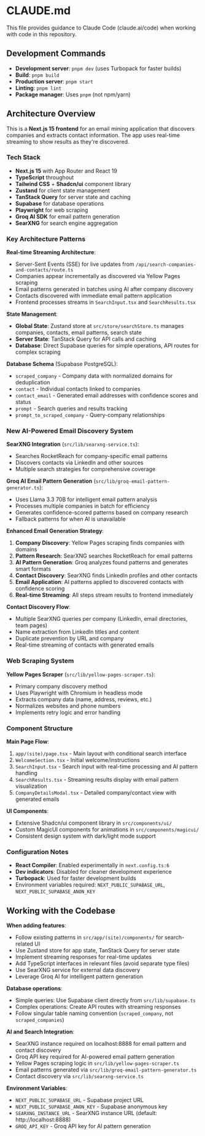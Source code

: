 # CLAUDE.md

This file provides guidance to Claude Code (claude.ai/code) when working with code in this repository.

## Development Commands

- **Development server**: `pnpm dev` (uses Turbopack for faster builds)
- **Build**: `pnpm build`
- **Production server**: `pnpm start`
- **Linting**: `pnpm lint`
- **Package manager**: Uses `pnpm` (not npm/yarn)

## Architecture Overview

This is a **Next.js 15 frontend** for an email mining application that discovers companies and extracts contact information. The app uses real-time streaming to show results as they're discovered.

### Tech Stack
- **Next.js 15** with App Router and React 19
- **TypeScript** throughout
- **Tailwind CSS** + **Shadcn/ui** component library
- **Zustand** for client state management
- **TanStack Query** for server state and caching
- **Supabase** for database operations
- **Playwright** for web scraping
- **Groq AI SDK** for email pattern generation
- **SearXNG** for search engine aggregation

### Key Architecture Patterns

**Real-time Streaming Architecture**:
- Server-Sent Events (SSE) for live updates from `/api/search-companies-and-contacts/route.ts`
- Companies appear incrementally as discovered via Yellow Pages scraping
- Email patterns generated in batches using AI after company discovery
- Contacts discovered with immediate email pattern application
- Frontend processes streams in `SearchInput.tsx` and `SearchResults.tsx`

**State Management**:
- **Global State**: Zustand store at `src/store/searchStore.ts` manages companies, contacts, email patterns, search state
- **Server State**: TanStack Query for API calls and caching
- **Database**: Direct Supabase queries for simple operations, API routes for complex scraping

**Database Schema** (Supabase PostgreSQL):
- `scraped_company` - Company data with normalized domains for deduplication
- `contact` - Individual contacts linked to companies
- `contact_email` - Generated email addresses with confidence scores and status
- `prompt` - Search queries and results tracking
- `prompt_to_scraped_company` - Query-company relationships

### New AI-Powered Email Discovery System

**SearXNG Integration** (`src/lib/searxng-service.ts`):
- Searches RocketReach for company-specific email patterns
- Discovers contacts via LinkedIn and other sources
- Multiple search strategies for comprehensive coverage

**Groq AI Email Pattern Generation** (`src/lib/groq-email-pattern-generator.ts`):
- Uses Llama 3.3 70B for intelligent email pattern analysis
- Processes multiple companies in batch for efficiency
- Generates confidence-scored patterns based on company research
- Fallback patterns for when AI is unavailable

**Enhanced Email Generation Strategy**:
1. **Company Discovery**: Yellow Pages scraping finds companies with domains
2. **Pattern Research**: SearXNG searches RocketReach for email patterns
3. **AI Pattern Generation**: Groq analyzes found patterns and generates smart formats
4. **Contact Discovery**: SearXNG finds LinkedIn profiles and other contacts
5. **Email Application**: AI patterns applied to discovered contacts with confidence scoring
6. **Real-time Streaming**: All steps stream results to frontend immediately

**Contact Discovery Flow**:
- Multiple SearXNG queries per company (LinkedIn, email directories, team pages)
- Name extraction from LinkedIn titles and content
- Duplicate prevention by URL and company
- Real-time streaming of contacts with generated emails

### Web Scraping System

**Yellow Pages Scraper** (`src/lib/yellow-pages-scraper.ts`):
- Primary company discovery method
- Uses Playwright with Chromium in headless mode
- Extracts company data (name, address, reviews, etc.)
- Normalizes websites and phone numbers
- Implements retry logic and error handling

### Component Structure

**Main Page Flow**:
1. `app/(site)/page.tsx` - Main layout with conditional search interface
2. `WelcomeSection.tsx` - Initial welcome/instructions
3. `SearchInput.tsx` - Search input with real-time processing and AI pattern handling
4. `SearchResults.tsx` - Streaming results display with email pattern visualization
5. `CompanyDetailsModal.tsx` - Detailed company/contact view with generated emails

**UI Components**:
- Extensive Shadcn/ui component library in `src/components/ui/`
- Custom MagicUI components for animations in `src/components/magicui/`
- Consistent design system with dark/light mode support

### Configuration Notes

- **React Compiler**: Enabled experimentally in `next.config.ts:6`
- **Dev indicators**: Disabled for cleaner development experience
- **Turbopack**: Used for faster development builds
- Environment variables required: `NEXT_PUBLIC_SUPABASE_URL`, `NEXT_PUBLIC_SUPABASE_ANON_KEY`

## Working with the Codebase

**When adding features**:
- Follow existing patterns in `src/app/(site)/components/` for search-related UI
- Use Zustand store for app state, TanStack Query for server state
- Implement streaming responses for real-time updates
- Add TypeScript interfaces in relevant files (avoid separate type files)
- Use SearXNG service for external data discovery
- Leverage Groq AI for intelligent pattern generation

**Database operations**:
- Simple queries: Use Supabase client directly from `src/lib/supabase.ts`
- Complex operations: Create API routes with streaming responses
- Follow singular table naming convention (`scraped_company`, not `scraped_companies`)

**AI and Search Integration**:
- SearXNG instance required on localhost:8888 for email pattern and contact discovery
- Groq API key required for AI-powered email pattern generation
- Yellow Pages scraping logic in `src/lib/yellow-pages-scraper.ts`
- Email patterns generated via `src/lib/groq-email-pattern-generator.ts`
- Contact discovery via `src/lib/searxng-service.ts`

**Environment Variables**:
- `NEXT_PUBLIC_SUPABASE_URL` - Supabase project URL
- `NEXT_PUBLIC_SUPABASE_ANON_KEY` - Supabase anonymous key
- `SEARXNG_INSTANCE_URL` - SearXNG instance URL (default: http://localhost:8888)
- `GROQ_API_KEY` - Groq API key for AI pattern generation